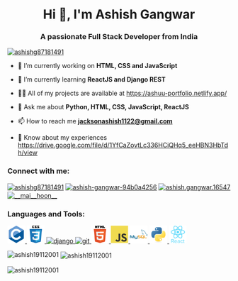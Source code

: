 <h1 align="center">Hi 👋, I'm Ashish Gangwar</h1>
<h3 align="center">A passionate Full Stack Developer from India</h3>

<p align="left"> <a href="https://twitter.com/ashishg87181491" target="blank"><img src="https://img.shields.io/twitter/follow/ashishg87181491?logo=twitter&style=for-the-badge" alt="ashishg87181491" /></a> </p>

- 🔭 I’m currently working on **HTML, CSS and JavaScript**

- 🌱 I’m currently learning **ReactJS and Django REST**

- 👨‍💻 All of my projects are available at https://ashuu-portfolio.netlify.app/

- 💬 Ask me about **Python, HTML, CSS, JavaScript, ReactJS**

- 📫 How to reach me **jacksonashish1122@gmail.com**

- 📄 Know about my experiences https://drive.google.com/file/d/1YfCaZovtLc336HCiQHq5_eeHBN3HbTdh/view

<h3 align="left">Connect with me:</h3>
<p align="left">
<a href="https://twitter.com/ashishg87181491" target="blank"><img align="center" src="https://raw.githubusercontent.com/rahuldkjain/github-profile-readme-generator/master/src/images/icons/Social/twitter.svg" alt="ashishg87181491" height="30" width="40" /></a>
<a href="https://linkedin.com/in/ashish-gangwar-94b0a4256" target="blank"><img align="center" src="https://raw.githubusercontent.com/rahuldkjain/github-profile-readme-generator/master/src/images/icons/Social/linked-in-alt.svg" alt="ashish-gangwar-94b0a4256" height="30" width="40" /></a>
<a href="https://fb.com/ashish.gangwar.16547" target="blank"><img align="center" src="https://raw.githubusercontent.com/rahuldkjain/github-profile-readme-generator/master/src/images/icons/Social/facebook.svg" alt="ashish.gangwar.16547" height="30" width="40" /></a>
<a href="https://instagram.com/__mai__hoon__" target="blank"><img align="center" src="https://raw.githubusercontent.com/rahuldkjain/github-profile-readme-generator/master/src/images/icons/Social/instagram.svg" alt="__mai__hoon__" height="30" width="40" /></a>
</p>

<h3 align="left">Languages and Tools:</h3>
<p align="left"> <a href="https://www.cprogramming.com/" target="_blank" rel="noreferrer"> <img src="https://raw.githubusercontent.com/devicons/devicon/master/icons/c/c-original.svg" alt="c" width="40" height="40"/> </a> <a href="https://www.w3schools.com/css/" target="_blank" rel="noreferrer"> <img src="https://raw.githubusercontent.com/devicons/devicon/master/icons/css3/css3-original-wordmark.svg" alt="css3" width="40" height="40"/> </a> <a href="https://www.djangoproject.com/" target="_blank" rel="noreferrer"> <img src="https://cdn.worldvectorlogo.com/logos/django.svg" alt="django" width="40" height="40"/> </a> <a href="https://git-scm.com/" target="_blank" rel="noreferrer"> <img src="https://www.vectorlogo.zone/logos/git-scm/git-scm-icon.svg" alt="git" width="40" height="40"/> </a> <a href="https://www.w3.org/html/" target="_blank" rel="noreferrer"> <img src="https://raw.githubusercontent.com/devicons/devicon/master/icons/html5/html5-original-wordmark.svg" alt="html5" width="40" height="40"/> </a> <a href="https://developer.mozilla.org/en-US/docs/Web/JavaScript" target="_blank" rel="noreferrer"> <img src="https://raw.githubusercontent.com/devicons/devicon/master/icons/javascript/javascript-original.svg" alt="javascript" width="40" height="40"/> </a> <a href="https://www.mysql.com/" target="_blank" rel="noreferrer"> <img src="https://raw.githubusercontent.com/devicons/devicon/master/icons/mysql/mysql-original-wordmark.svg" alt="mysql" width="40" height="40"/> </a> <a href="https://www.python.org" target="_blank" rel="noreferrer"> <img src="https://raw.githubusercontent.com/devicons/devicon/master/icons/python/python-original.svg" alt="python" width="40" height="40"/> </a> <a href="https://reactjs.org/" target="_blank" rel="noreferrer"> <img src="https://raw.githubusercontent.com/devicons/devicon/master/icons/react/react-original-wordmark.svg" alt="react" width="40" height="40"/> </a> </p>

<p><img align="left" src="https://github-readme-stats.vercel.app/api/top-langs?username=ashish19112001&show_icons=true&locale=en&layout=compact" alt="ashish19112001" /></p>

<p>&nbsp;<img align="center" src="https://github-readme-stats.vercel.app/api?username=ashish19112001&show_icons=true&locale=en" alt="ashish19112001" /></p>

<p><img align="center" src="https://github-readme-streak-stats.herokuapp.com/?user=ashish19112001&" alt="ashish19112001" /></p>
